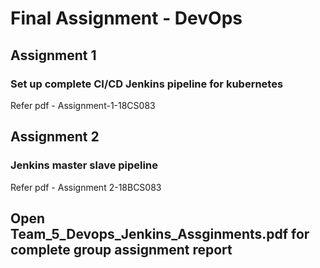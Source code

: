 # Final Assignment - DevOps

## Assignment 1

### Set up complete CI/CD Jenkins pipeline for kubernetes

Refer pdf - Assignment-1-18CS083

## Assignment 2

### Jenkins master slave pipeline

Refer pdf - Assignment 2-18BCS083

## Open Team_5_Devops_Jenkins_Assginments.pdf for complete group assignment report
